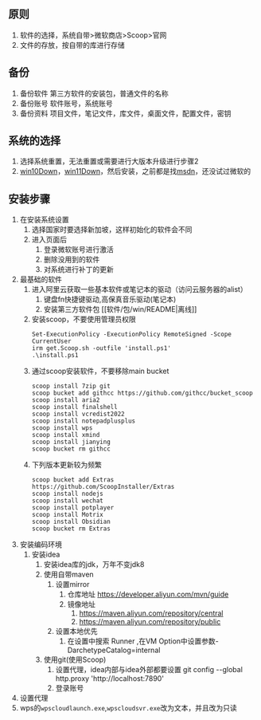 ## 原则
1. 软件的选择，系统自带>微软商店>Scoop>官网
2. 文件的存放，按自带的库进行存储

## 备份
1. 备份软件 第三方软件的安装包，普通文件的名称
2. 备份账号 软件账号，系统账号
3. 备份资料 项目文件，笔记文件，库文件，桌面文件，配置文件，密钥

## 系统的选择
1. 选择系统重置，无法重置或需要进行大版本升级进行步骤2
2. [win10Down](https://www.microsoft.com/zh-cn/software-download/windows10)，[win11Down](https://www.microsoft.com/zh-cn/software-download/windows11)，然后安装，之前都是找[msdn](https://msdn.itellyou.cn/)，还没试过微软的

## 安装步骤
1. 在安装系统设置
   1. 选择国家时要选择新加坡，这样初始化的软件会不同
   2. 进入页面后
      1. 登录微软账号进行激活
      2. 删除没用到的软件
      3. 对系统进行补丁的更新
2. 最基础的软件
   1. 进入阿里云获取一些基本软件或笔记本的驱动（访问云服务器的alist）
      1. 键盘fn快捷键驱动,高保真音乐驱动(笔记本)
      2. 安装第三方软件包 [[软件/包/win/README|离线]]
   2. 安装scoop，不要使用管理员权限
      ```
      Set-ExecutionPolicy -ExecutionPolicy RemoteSigned -Scope CurrentUser
      irm get.Scoop.sh -outfile 'install.ps1'
      .\install.ps1
      ```
   3. 通过scoop安装软件，不要移除main bucket
      ```
      scoop install 7zip git
      scoop bucket add githcc https://github.com/githcc/bucket_scoop
      scoop install aria2
      scoop install finalshell
      scoop install vcredist2022
      scoop install notepadplusplus
      scoop install wps
      scoop install xmind
      scoop install jianying
      scoop bucket rm githcc
      ```
   4. 下列版本更新较为频繁
      ```
      scoop bucket add Extras https://github.com/ScoopInstaller/Extras
      scoop install nodejs
      scoop install wechat
      scoop install potplayer
      scoop install Motrix
      scoop install Obsidian
      scoop bucket rm Extras
      ```
3. 安装编码环境
   1. 安装idea
      1. 安装idea库的jdk，万年不变jdk8
      2. 使用自带maven
         1. 设置mirror
            1. 仓库地址 https://developer.aliyun.com/mvn/guide
            2. 镜像地址
               1. https://maven.aliyun.com/repository/central
               2. https://maven.aliyun.com/repository/public
         2. 设置本地优先
            1. 在设置中搜索 Runner ,在VM Option中设置参数-DarchetypeCatalog=internal
      3. 使用git(使用Scoop)
         1. 设置代理，idea内部与idea外部都要设置
               git config --global http.proxy 'http://localhost:7890'
         2. 登录账号
4. 设置代理
5. wps的`wpscloudlaunch.exe`,`wpscloudsvr.exe`改为文本，并且改为只读